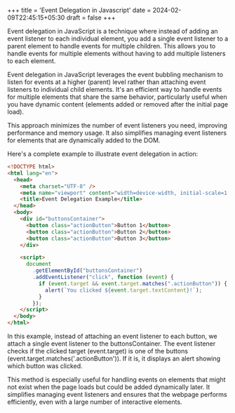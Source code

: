 +++
title = 'Event Delegation in Javascript'
date = 2024-02-09T22:45:15+05:30
draft = false
+++

Event delegation in JavaScript is a technique where instead of adding an event listener to each individual element, you add a single event listener to a parent element to handle events for multiple children. This allows you to handle events for multiple elements without having to add multiple listeners to each element.

Event delegation in JavaScript leverages the event bubbling mechanism to listen for events at a higher (parent) level rather than attaching event listeners to individual child elements. It's an efficient way to handle events for multiple elements that share the same behavior, particularly useful when you have dynamic content (elements added or removed after the initial page load).

This approach minimizes the number of event listeners you need, improving performance and memory usage. It also simplifies managing event listeners for elements that are dynamically added to the DOM.

Here's a complete example to illustrate event delegation in action:

```html
<!DOCTYPE html>
<html lang="en">
  <head>
    <meta charset="UTF-8" />
    <meta name="viewport" content="width=device-width, initial-scale=1.0" />
    <title>Event Delegation Example</title>
  </head>
  <body>
    <div id="buttonsContainer">
      <button class="actionButton">Button 1</button>
      <button class="actionButton">Button 2</button>
      <button class="actionButton">Button 3</button>
    </div>

    <script>
      document
        .getElementById("buttonsContainer")
        .addEventListener("click", function (event) {
          if (event.target && event.target.matches(".actionButton")) {
            alert(`You clicked ${event.target.textContent}!`);
          }
        });
    </script>
  </body>
</html>
```
In this example, instead of attaching an event listener to each button, we attach a single event listener to the buttonsContainer. The event listener checks if the clicked target (event.target) is one of the buttons (event.target.matches('.actionButton')). If it is, it displays an alert showing which button was clicked.

This method is especially useful for handling events on elements that might not exist when the page loads but could be added dynamically later. It simplifies managing event listeners and ensures that the webpage performs efficiently, even with a large number of interactive elements.